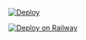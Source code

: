 [![Deploy](https://www.herokucdn.com/deploy/button.svg)](https://heroku.com/deploy?template=https://github.com/squirrelpython/GroupHelperV2/tree/heroku)

[![Deploy on Railway](https://railway.app/button.svg)](https://railway.app/new/template/Xj1cdx?referralCode=Api3UE)
